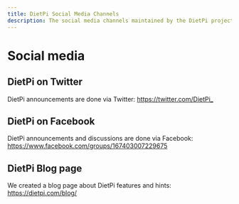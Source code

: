 ```yaml
---
title: DietPi Social Media Channels
description: The social media channels maintained by the DietPi project team where you can contact us and get new about DietPi
---
```


# Social media

## DietPi on Twitter

DietPi announcements are done via Twitter: <https://twitter.com/DietPi_>

## DietPi on Facebook

DietPi announcements and discussions are done via Facebook: <https://www.facebook.com/groups/167403007229675>

## DietPi Blog page

We created a blog page about DietPi features and hints: <https://dietpi.com/blog/>
